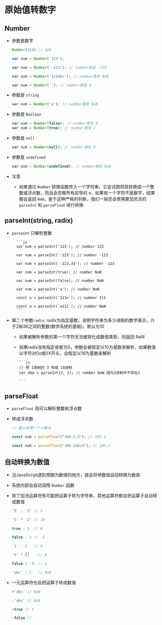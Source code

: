 # 原始值转数字

## Number

- 参数是数字

    ```js
    Number(324) // 324

    var num = Number('123');

    var num = Number('-123'); // number类型 -123

    var num = Number('123abc'); // number类型 NaN

    var num = Number(''); // number类型 0
    ```

- 参数是 `string`

    ```js
    var num = Number('a'); // number类型 NaN
    ```

- 参数是 `Boolean`

    ```js
    var num = Number(false); // number类型 0
    var num = Number(true); // number类型 1
    ```

- 参数是 `null`

    ```js
    var num = Number(null); // number类型 0
    ```

- 参数是 `undefined`

    ```js
    var num = Number(undefined); // number类型 NaN
    ```

- 注意

  - 如果通过 `Number` 转换函数传入一个字符串，它会试图将其转换成一个整数或浮点数，而且会忽略所有前导的 `0`，如果有一个字符不是数字，结果都会返回 `NaN`，鉴于这种严格的判断，我们一般还会使用更加灵活的 `parseInt` 和 `parseFloat` 进行转换

## parseInt(string, radix)

- `parseInt` 只解析整数

        ```js
        var num = parseInt('123'); // number 123

        var num = parseInt('-123'); // number -123

        var num = parseInt('-123.33'); // number -123

        var num = parseInt(true); // number NaN

        var num = parseInt(false); // number NaN

        var num = parseInt('a'); // number NaN

        const a = parseInt(`111n`); // number 111

        const a = parseInt(`a111`); // number NaN
        ```

- 第二个参数`radix`: radix为指定基数，说明字符串为多少进制的数字表示。介于2和36之间的整数(数学系统的基础)。默认为10

  - 如果被解析参数的第一个字符无法被转化成数值类型，则返回 NaN

  - 如果radix没有指定或者为0，参数会被假定以10为基数来解析，如果数值以字符对0x或0X开头，会假定以16为基数来解析

        ```js
        // 把 2进制的 3 转成 10进制
        var dmo = parseInt(3, 2); // namber NaN 因为2进制中不存在3

        ```

## parseFloat

- `parseFloat` 则可以解析整数和浮点数

- 转成浮点数

    ```js
    // 截止到第一个小数点

    const nub = parseFloat("100.2.3"); // 100.2

    const nub = parseFloat("100.2abcd"); // 100.2
    ```

## 自动转换为数值

- 当JavaScript遇到预期为数值的地方，就会将参数值自动转换为数值

- 系统内部会自动调用 `Number` 函数

- 除了加法运算符有可能把运算子转为字符串，其他运算符都会把运算子自动转成数值

    ```js
    '5' - '2' // 3

    '5' * '2' // 10

    true - 1  // 0

    false - 1 // -1

    '1' - 1   // 0

    '5' * []    // 0

    false / '5' // 0

    'abc' - 1   // NaN
    ```

- 一元运算符也会把运算子转成数值

    ```js
    +'abc' // NaN

    -'abc' // NaN

    +true // 1

    -false //
    ```
